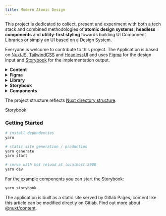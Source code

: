 ```yaml
---
title: Modern Atomic Design
---
```


This project is dedicated to collect, present and experiment with both a tech stack and combined methodologies of
<b>atomic design systems</b>, <b>headless components</b> and <b>utility-first styling</b> towards building UI Component Libraries or simply an UI based on a Design System.
<!--more-->

Everyone is welcome to contribute to this project. The Application is based on [NuxtJS](https://nuxtjs.org/docs/get-started/installation), [TailwindCSS](https://tailwindcss.com/) and [HeadlessUI](https://headlessui.dev/) and uses [Figma](https://www.figma.com/) for the design input and [Storybook](https://storybook.js.org/) for the implementation output.


<details>
<summary><b>Content</b></summary>
Markdown articles like the one you are reading now collect information in a blog-like manner to present different topics involved in the project.
</details>

<details>
<summary><b>Figma</b></summary>
An example Design System is provided in Figma containing guidelines for the fictive implementation.
</details>

<details>
<summary><b>Library</b></summary>
The local library folder serves as space to experiment with own headless components
</details>

<details>
<summary><b>Storybook</b></summary>
Visual and interactive presentation of the Component Library implementation
</details>

<details>
<summary><b>Components</b></summary>
Implementation of examples, split into atoms, molecules and organisms. Each should contain a story definition.
</details>

The project structure reflects [Nuxt directory structure](https://nuxtjs.org/docs/directory-structure).
</details>

<nuxt-link to="/modern-atomic-design/storybook">Storybook</nuxt-link>


### Getting Started

```bash
# install dependencies
yarn

# static site generation / production
yarn generate
yarn start

# serve with hot reload at localhost:3000
yarn dev
```

For the example components you can start the Storybook:

```bash
yarn storybook
```

The application is built as a static site served by Gitlab Pages, content like this article can be modified directly on Gitlab. Find out more about [@nuxt/content](https://content.nuxtjs.org/).
